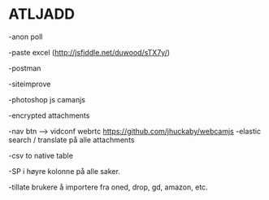 # ATLJADD

-anon poll

-paste excel (http://jsfiddle.net/duwood/sTX7y/)

-postman

-siteimprove

-photoshop js camanjs

-encrypted attachments

-nav btn --> vidconf webrtc https://github.com/jhuckaby/webcamjs
-elastic search / translate på alle attachments

-csv to native table

-SP i høyre kolonne på alle saker.

-tillate brukere å importere fra oned, drop, gd, amazon, etc.
